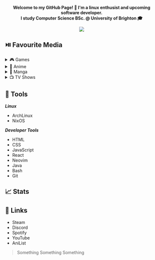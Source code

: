 **<p align='center'>Welcome to my GitHub Page! :wave: I'm a linux enthusist and upcoming software developer. <br>
I study Computer Science BSc. @ University of Brighton :mortar_board:</p>**

<p align='center'>
<img src="https://readme-typing-svg.demolab.com?font=Montserrat&size=15&duration=3500&pause=1000&color=FFFFFF&center=true&width=435&lines=01010111+01100101+01101100+01100011+01101111+01101101+01100101"></img>
</p>
<h2>⏯️ Favourite Media</h2>
   <details>
  <summary>🎮 Games</summary>
        <ul>
            <li>Persona 5 Royal</li>
            <li>Nier Automata</li>
            <li>Final Fantasy XIV Online</li>
            <li>Ghost of Tsushima</li>
        </ul>
   </details>
      <details>
       <summary>👹 Anime</summary>
        <ul>
            <li>Neon Genesis Evangelion</li>
            <li>Hajime no Ippo</li>
            <li>One Piece</li>
            <li>Mobile Suit Gundam</li>
        </ul>
   </details>
      <details>
       <summary>📖 Manga</summary>
        <ul>
            <li>Berserk</li>
            <li>Vinland Saga</li>
            <li>Vagabond</li>
            <li>Fire Punch</li>
        </ul>
   </details>
         <details>
       <summary>📺 TV Shows</summary>
        <ul>
            <li>Breaking Bad</li>
            <li>Game of Thrones</li>
            <li>The Boys</li>
            <li>Invincible</li>
        </ul>
   </details>
    

    
## 🧰 Tools

***Linux*** 
- ArchLinux
- NixOS 

***Developer Tools*** 
- HTML
- CSS
- JavaScript
- React 
- Neovim
- Java 
- Bash 
- Git 

## 📈 Stats 

## 🔗 Links
- Steam
- Discord
- Spotify 
- YouTube 
- AniList


> Something Something Something
